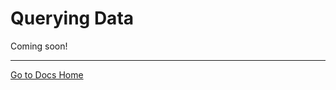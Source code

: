 # Querying Data

<!--
```{toctree}
:maxdepth: 1

querying-data/apperate-query-api.md
querying-data/sql-query-in-the-api.md
```
-->

Coming soon!

---
[Go to Docs Home](https://github.com/iexcloud/docs/blob/main/README.md)